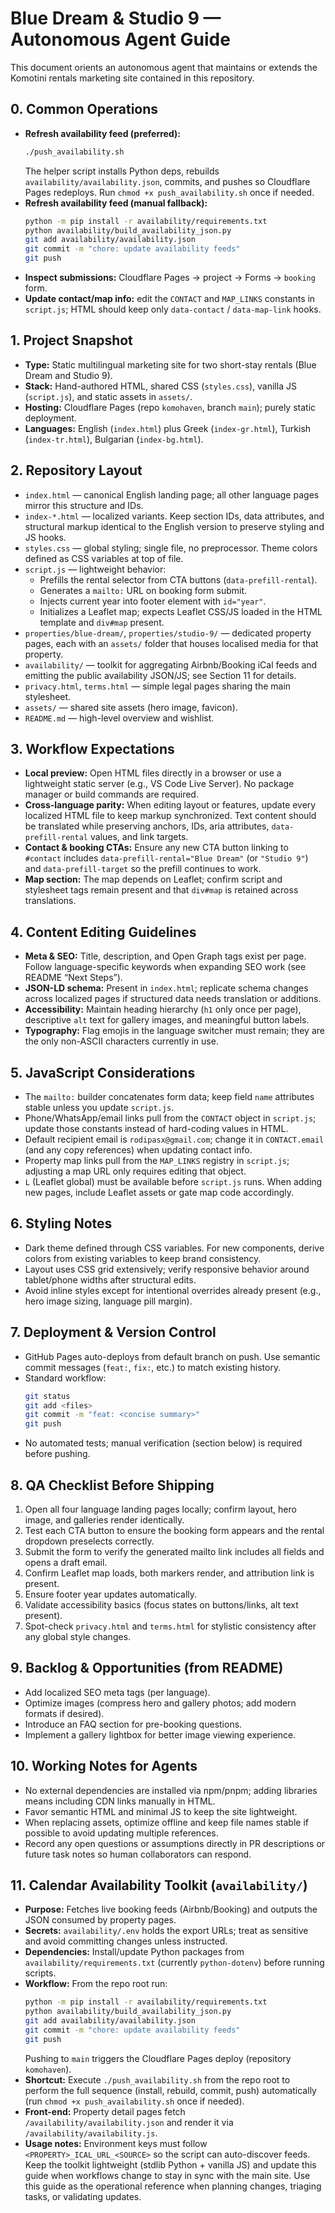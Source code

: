 # Blue Dream & Studio 9 — Autonomous Agent Guide

This document orients an autonomous agent that maintains or extends the Komotini rentals marketing site contained in this repository.

## 0. Common Operations

- **Refresh availability feed (preferred):**
  ```bash
  ./push_availability.sh
  ```
  The helper script installs Python deps, rebuilds `availability/availability.json`, commits, and pushes so Cloudflare Pages redeploys. Run `chmod +x push_availability.sh` once if needed.
- **Refresh availability feed (manual fallback):**
  ```bash
  python -m pip install -r availability/requirements.txt
  python availability/build_availability_json.py
  git add availability/availability.json
  git commit -m "chore: update availability feeds"
  git push
  ```
- **Inspect submissions:** Cloudflare Pages → project → Forms → `booking` form.
- **Update contact/map info:** edit the `CONTACT` and `MAP_LINKS` constants in `script.js`; HTML should keep only `data-contact` / `data-map-link` hooks.

## 1. Project Snapshot

- **Type:** Static multilingual marketing site for two short-stay rentals (Blue Dream and Studio 9).
- **Stack:** Hand-authored HTML, shared CSS (`styles.css`), vanilla JS (`script.js`), and static assets in `assets/`.
- **Hosting:** Cloudflare Pages (repo `komohaven`, branch `main`); purely static deployment.
- **Languages:** English (`index.html`) plus Greek (`index-gr.html`), Turkish (`index-tr.html`), Bulgarian (`index-bg.html`).

## 2. Repository Layout

- `index.html` — canonical English landing page; all other language pages mirror this structure and IDs.
- `index-*.html` — localized variants. Keep section IDs, data attributes, and structural markup identical to the English version to preserve styling and JS hooks.
- `styles.css` — global styling; single file, no preprocessor. Theme colors defined as CSS variables at top of file.
- `script.js` — lightweight behavior:
  - Prefills the rental selector from CTA buttons (`data-prefill-rental`).
  - Generates a `mailto:` URL on booking form submit.
  - Injects current year into footer element with `id="year"`.
  - Initializes a Leaflet map; expects Leaflet CSS/JS loaded in the HTML template and `div#map` present.
- `properties/blue-dream/`, `properties/studio-9/` — dedicated property pages, each with an `assets/` folder that houses localised media for that property.
- `availability/` — toolkit for aggregating Airbnb/Booking iCal feeds and emitting the public availability JSON/JS; see Section 11 for details.
- `privacy.html`, `terms.html` — simple legal pages sharing the main stylesheet.
- `assets/` — shared site assets (hero image, favicon).
- `README.md` — high-level overview and wishlist.

## 3. Workflow Expectations

- **Local preview:** Open HTML files directly in a browser or use a lightweight static server (e.g., VS Code Live Server). No package manager or build commands are required.
- **Cross-language parity:** When editing layout or features, update every localized HTML file to keep markup synchronized. Text content should be translated while preserving anchors, IDs, aria attributes, `data-prefill-rental` values, and link targets.
- **Contact & booking CTAs:** Ensure any new CTA button linking to `#contact` includes `data-prefill-rental="Blue Dream"` (or `"Studio 9"`) and `data-prefill-target` so the prefill continues to work.
- **Map section:** The map depends on Leaflet; confirm script and stylesheet tags remain present and that `div#map` is retained across translations.

## 4. Content Editing Guidelines

- **Meta & SEO:** Title, description, and Open Graph tags exist per page. Follow language-specific keywords when expanding SEO work (see README “Next Steps”).
- **JSON-LD schema:** Present in `index.html`; replicate schema changes across localized pages if structured data needs translation or additions.
- **Accessibility:** Maintain heading hierarchy (`h1` only once per page), descriptive `alt` text for gallery images, and meaningful button labels.
- **Typography:** Flag emojis in the language switcher must remain; they are the only non-ASCII characters currently in use.

## 5. JavaScript Considerations

- The `mailto:` builder concatenates form data; keep field `name` attributes stable unless you update `script.js`.
- Phone/WhatsApp/email links pull from the `CONTACT` object in `script.js`; update those constants instead of hard-coding values in HTML.
- Default recipient email is `rodipasx@gmail.com`; change it in `CONTACT.email` (and any copy references) when updating contact info.
- Property map links pull from the `MAP_LINKS` registry in `script.js`; adjusting a map URL only requires editing that object.
- `L` (Leaflet global) must be available before `script.js` runs. When adding new pages, include Leaflet assets or gate map code accordingly.

## 6. Styling Notes

- Dark theme defined through CSS variables. For new components, derive colors from existing variables to keep brand consistency.
- Layout uses CSS grid extensively; verify responsive behavior around tablet/phone widths after structural edits.
- Avoid inline styles except for intentional overrides already present (e.g., hero image sizing, language pill margin).

## 7. Deployment & Version Control

- GitHub Pages auto-deploys from default branch on push. Use semantic commit messages (`feat:`, `fix:`, etc.) to match existing history.
- Standard workflow:
  ```bash
  git status
  git add <files>
  git commit -m "feat: <concise summary>"
  git push
  ```
- No automated tests; manual verification (section below) is required before pushing.

## 8. QA Checklist Before Shipping

1. Open all four language landing pages locally; confirm layout, hero image, and galleries render identically.
2. Test each CTA button to ensure the booking form appears and the rental dropdown preselects correctly.
3. Submit the form to verify the generated mailto link includes all fields and opens a draft email.
4. Confirm Leaflet map loads, both markers render, and attribution link is present.
5. Ensure footer year updates automatically.
6. Validate accessibility basics (focus states on buttons/links, alt text present).
7. Spot-check `privacy.html` and `terms.html` for stylistic consistency after any global style changes.

## 9. Backlog & Opportunities (from README)

- Add localized SEO meta tags (per language).
- Optimize images (compress hero and gallery photos; add modern formats if desired).
- Introduce an FAQ section for pre-booking questions.
- Implement a gallery lightbox for better image viewing experience.

## 10. Working Notes for Agents

- No external dependencies are installed via npm/pnpm; adding libraries means including CDN links manually in HTML.
- Favor semantic HTML and minimal JS to keep the site lightweight.
- When replacing assets, optimize offline and keep file names stable if possible to avoid updating multiple references.
- Record any open questions or assumptions directly in PR descriptions or future task notes so human collaborators can respond.

## 11. Calendar Availability Toolkit (`availability/`)

- **Purpose:** Fetches live booking feeds (Airbnb/Booking) and outputs the JSON consumed by property pages.
- **Secrets:** `availability/.env` holds the export URLs; treat as sensitive and avoid committing changes unless instructed.
- **Dependencies:** Install/update Python packages from `availability/requirements.txt` (currently `python-dotenv`) before running scripts.
- **Workflow:** From the repo root run:
  ```bash
  python -m pip install -r availability/requirements.txt
  python availability/build_availability_json.py
  git add availability/availability.json
  git commit -m "chore: update availability feeds"
  git push
  ```
  Pushing to `main` triggers the Cloudflare Pages deploy (repository `komohaven`).
- **Shortcut:** Execute `./push_availability.sh` from the repo root to perform the full sequence (install, rebuild, commit, push) automatically (run `chmod +x push_availability.sh` once if needed).
- **Front-end:** Property detail pages fetch `/availability/availability.json` and render it via `/availability/availability.js`.
- **Usage notes:** Environment keys must follow `<PROPERTY>_ICAL_URL_<SOURCE>` so the script can auto-discover feeds. Keep the toolkit lightweight (stdlib Python + vanilla JS) and update this guide when workflows change to stay in sync with the main site.
Use this guide as the operational reference when planning changes, triaging tasks, or validating updates.
